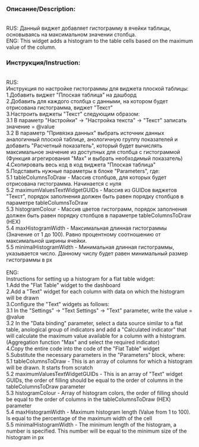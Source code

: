 <h3>Описание/Description:</h3></br>
RUS: Данный виджет добавляет гистограмму в ячейки таблицы, основываясь на максимальном значении столбца.</br>
ENG: This widget adds a histogram to the table cells based on the maximum value of the column.</br>
<h3>Инструкция/Instruction:</h3></br>
RUS:</br>
Инструкция по настройке гистограммы для виджета плоской таблицы:</br>
1.Добавить виджет "Плоская таблица" на дашборд</br>
2.Добавить для каждого столбца с данными, на котором будет отрисована гистограмма, виджет "Текст"</br>
3.Настроить виджеты "Текст" следующим образом:</br>
3.1 В параметр "Настройки" -> "Настройка текста" -> "Текст" записать значение = @value</br>
3.2 В параметр "Привязка данных" выбрать источник данных аналогичный плоской таблице, анологичную группу показателей и добавить "Расчетный показатель", который будет вычислять максимальное значение из доступных для столбца с гистограммой (Функция агрегирования "Max" и выбрать необходимый показатель)</br>
4.Скопировать весь код в код виджета "Плоская таблица"</br>
5.Подставить нужные параметры в блоке "Parameters", где:</br>
5.1 tableColumnsToDraw - Массив столбцов, для которых будет отрисована гистограмма. Начинается с нуля</br>
5.2 maximumValuesTextWidgetGUIDs - Массив из GUIDов виджетов "Текст", порядок заполнения должен быть равен порядку столбцов в параметре tableColumnsToDraw</br>
5.3 histogramColour - Массив цветов гистограмм, порядок заполнения должен быть равен порядку столбцов в параметре tableColumnsToDraw (HEX)</br>
5.4 maxHistogramWidth - Максимальная длинная гистограммы (Значение от 1 до 100). Равно процентному соотношению от максимальной ширины ячейки.</br>
5.5 minimalHistogramWidth - Минимальная длинная гистограммы, указывается число. Данному числу будет равен минимальный размер гистограммы в px</br>
</br>
ENG:</br>
Instructions for setting up a histogram for a flat table widget:</br>
1.Add the "Flat Table" widget to the dashboard</br>
2.Add a "Text" widget for each column with data on which the histogram will be drawn</br>
3.Configure the "Text" widgets as follows:</br>
3.1 In the "Settings" -> "Text Settings" -> "Text" parameter, write the value = @value</br>
3.2 In the "Data binding" parameter, select a data source similar to a flat table, anological group of indicators and add a "Calculated indicator" that will calculate the maximum value available for a column with a histogram. (Aggregation function "Max" and select the required indicator)</br>
4.Copy the entire code into the code of the "Flat Table" widget</br>
5.Substitute the necessary parameters in the "Parameters" block, where:</br>
5.1 tableColumnsToDraw - This is an array of columns for which a histogram will be drawn. It starts from scratch</br>
5.2 maximumValuesTextWidgetGUIDs - This is an array of "Text" widget GUIDs, the order of filling should be equal to the order of columns in the tableColumnsToDraw parameter</br>
5.3 histogramColour - Array of histogram colors, the order of filling should be equal to the order of columns in the tableColumnsToDraw (HEX) parameter</br>
5.4 maxHistogramWidth - Maximum histogram length (Value from 1 to 100). Is equal to the percentage of the maximum width of the cell</br>
5.5 minimalHistogramWidth - The minimum length of the histogram, a number is specified. This number will be equal to the minimum size of the histogram in px</br>
<br>
